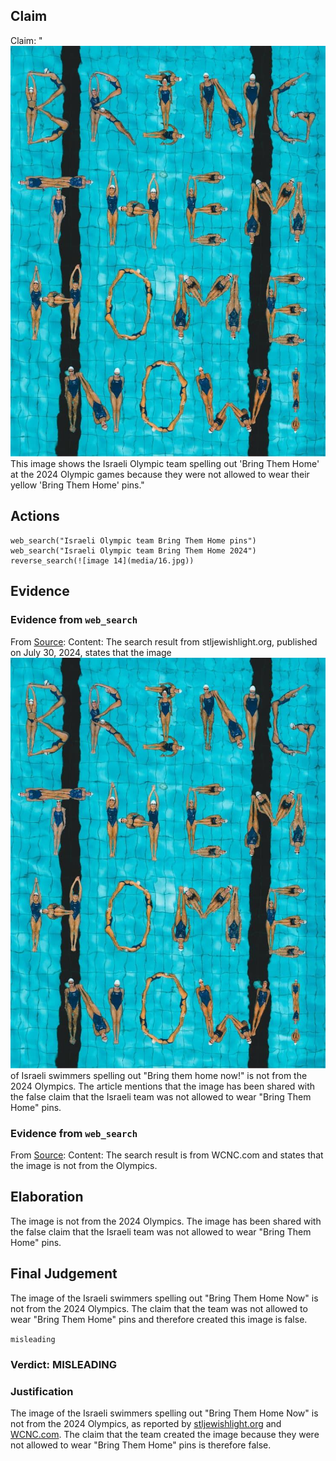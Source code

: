 ## Claim
Claim: "![image 14](media/16.jpg) This image shows the Israeli Olympic team spelling out 'Bring Them Home' at the 2024 Olympic games because they were not allowed to wear their yellow 'Bring Them Home' pins."

## Actions
```
web_search("Israeli Olympic team Bring Them Home pins")
web_search("Israeli Olympic team Bring Them Home 2024")
reverse_search(![image 14](media/16.jpg))
```

## Evidence
### Evidence from `web_search`
From [Source](https://stljewishlight.org/sports/those-viral-images-of-israeli-olympians-advocating-to-bring-them-home-are-not-actually-from-the-olympics/): 
Content: The search result from stljewishlight.org, published on July 30, 2024, states that the image ![image 14](media/16.jpg) of Israeli swimmers spelling out "Bring them home now!" is not from the 2024 Olympics. The article mentions that the image has been shared with the false claim that the Israeli team was not allowed to wear "Bring Them Home" pins.


### Evidence from `web_search`
From [Source](https://www.wcnc.com/video/news/verify/olympics-verify/israel-swim-team-bring-them-home-now-image-not-from-olympics-video/536-9ef735d9-23f4-4928-9611-d6607538e54f): 
Content: The search result is from WCNC.com and states that the image is not from the Olympics.


## Elaboration
The image is not from the 2024 Olympics. The image has been shared with the false claim that the Israeli team was not allowed to wear "Bring Them Home" pins.


## Final Judgement
The image of the Israeli swimmers spelling out "Bring Them Home Now" is not from the 2024 Olympics. The claim that the team was not allowed to wear "Bring Them Home" pins and therefore created this image is false.

`misleading`


### Verdict: MISLEADING

### Justification
The image of the Israeli swimmers spelling out "Bring Them Home Now" is not from the 2024 Olympics, as reported by [stljewishlight.org](https://stljewishlight.org/sports/those-viral-images-of-israeli-olympians-advocating-to-bring-them-home-are-not-actually-from-the-olympics/) and [WCNC.com](https://www.wcnc.com/video/news/verify/olympics-verify/israel-swim-team-bring-them-home-now-image-not-from-olympics-video/536-9ef735d9-23f4-4928-9611-d6607538e54f). The claim that the team created the image because they were not allowed to wear "Bring Them Home" pins is therefore false.
